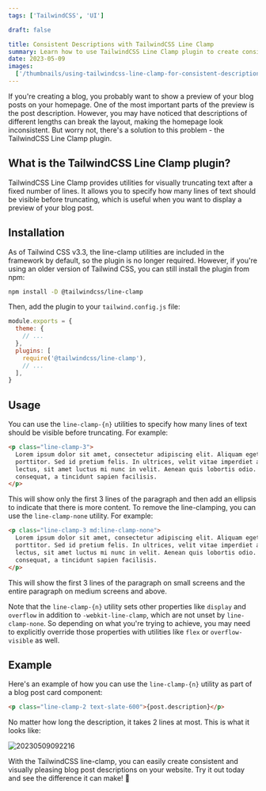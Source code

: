 ```yaml
---
tags: ['TailwindCSS', 'UI']

draft: false

title: Consistent Descriptions with TailwindCSS Line Clamp
summary: Learn how to use TailwindCSS Line Clamp plugin to create consistent descriptions for blog post cards. Upgrade to Tailwind 3.3 for this useful utility.
date: 2023-05-09
images:
  ['/thumbnails/using-tailwindcss-line-clamp-for-consistent-descriptions-on-blog-post-cards.png']
---
```


If you're creating a blog, you probably want to show a preview of your blog posts on your homepage. One of the most important parts of the preview is the post description. However, you may have noticed that descriptions of different lengths can break the layout, making the homepage look inconsistent. But worry not, there's a solution to this problem - the TailwindCSS Line Clamp plugin.

## What is the TailwindCSS Line Clamp plugin?

TailwindCSS Line Clamp provides utilities for visually truncating text after a fixed number of lines. It allows you to specify how many lines of text should be visible before truncating, which is useful when you want to display a preview of your blog post.

## Installation

As of Tailwind CSS v3.3, the line-clamp utilities are included in the framework by default, so the plugin is no longer required. However, if you're using an older version of Tailwind CSS, you can still install the plugin from npm:

```bash
npm install -D @tailwindcss/line-clamp
```

Then, add the plugin to your `tailwind.config.js` file:

```javascript
module.exports = {
  theme: {
    // ...
  },
  plugins: [
    require('@tailwindcss/line-clamp'),
    // ...
  ],
}
```

## Usage

You can use the `line-clamp-{n}` utilities to specify how many lines of text should be visible before truncating. For example:

```html
<p class="line-clamp-3">
  Lorem ipsum dolor sit amet, consectetur adipiscing elit. Aliquam eget nibh et nisi bibendum
  porttitor. Sed id pretium felis. In ultrices, velit vitae imperdiet auctor, massa dolor dapibus
  lectus, sit amet luctus mi nunc in velit. Aenean quis lobortis odio. Vivamus luctus ex non nulla
  consequat, a tincidunt sapien facilisis.
</p>
```

This will show only the first 3 lines of the paragraph and then add an ellipsis to indicate that there is more content. To remove the line-clamping, you can use the `line-clamp-none` utility. For example:

```html
<p class="line-clamp-3 md:line-clamp-none">
  Lorem ipsum dolor sit amet, consectetur adipiscing elit. Aliquam eget nibh et nisi bibendum
  porttitor. Sed id pretium felis. In ultrices, velit vitae imperdiet auctor, massa dolor dapibus
  lectus, sit amet luctus mi nunc in velit. Aenean quis lobortis odio. Vivamus luctus ex non nulla
  consequat, a tincidunt sapien facilisis.
</p>
```

This will show the first 3 lines of the paragraph on small screens and the entire paragraph on medium screens and above.

Note that the `line-clamp-{n}` utility sets other properties like `display` and `overflow` in addition to `-webkit-line-clamp`, which are not unset by `line-clamp-none`. So depending on what you're trying to achieve, you may need to explicitly override those properties with utilities like `flex` or `overflow-visible` as well.

## Example

Here's an example of how you can use the `line-clamp-{n}` utility as part of a blog post card component:

```html
<p class="line-clamp-2 text-slate-600">{post.description}</p>
```

No matter how long the description, it takes 2 lines at most. This is what it looks like:

![20230509092216](/assets/20230509092216.png)

With the TailwindCSS line-clamp, you can easily create consistent and visually pleasing blog post descriptions on your website. Try it out today and see the difference it can make! 🚀
